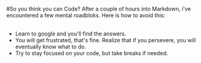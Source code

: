 #So you think you can Code?
After a couple of hours into Markdown, i've encountered a few mental roadbloks. Here is how to avoid this: </br>
</br>
 - Learn to google and you'll find the answers.
 - You will get frustrated, that's fine. Realize that if you persevere, you will eventually know what to do.
 - Try to stay focused on your code, but take breaks if needed.
 </br>
 
